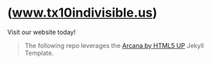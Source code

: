 # (www.tx10indivisible.us)
Visit our website today!
> The following repo leverages the [Arcana by HTML5 UP](https://html5up.net/arcana) Jekyll Template.
